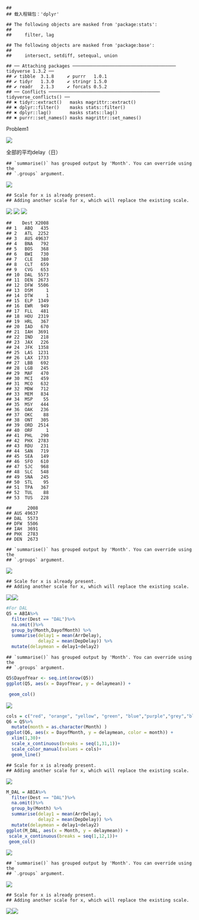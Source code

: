 
    ## 
    ## 载入程辑包：'dplyr'

    ## The following objects are masked from 'package:stats':
    ## 
    ##     filter, lag

    ## The following objects are masked from 'package:base':
    ## 
    ##     intersect, setdiff, setequal, union

    ## ── Attaching packages ─────────────────────────────────────── tidyverse 1.3.2 ──
    ## ✔ tibble  3.1.8     ✔ purrr   1.0.1
    ## ✔ tidyr   1.3.0     ✔ stringr 1.5.0
    ## ✔ readr   2.1.3     ✔ forcats 0.5.2
    ## ── Conflicts ────────────────────────────────────────── tidyverse_conflicts() ──
    ## ✖ tidyr::extract()   masks magrittr::extract()
    ## ✖ dplyr::filter()    masks stats::filter()
    ## ✖ dplyr::lag()       masks stats::lag()
    ## ✖ purrr::set_names() masks magrittr::set_names()

Problem1

![](HW1_ABIA_files/figure-gfm/yuepingjun-1.png)<!-- -->

全部的平均delay（日）

    ## `summarise()` has grouped output by 'Month'. You can override using the
    ## `.groups` argument.

![](HW1_ABIA_files/figure-gfm/unnamed-chunk-2-1.png)<!-- -->

    ## Scale for x is already present.
    ## Adding another scale for x, which will replace the existing scale.

![](HW1_ABIA_files/figure-gfm/unnamed-chunk-3-1.png)<!-- -->
![](HW1_ABIA_files/figure-gfm/unnamed-chunk-4-1.png)<!-- -->
![](HW1_ABIA_files/figure-gfm/unnamed-chunk-5-1.png)<!-- -->

    ##    Dest X2008
    ## 1   ABQ   435
    ## 2   ATL  2252
    ## 3   AUS 49637
    ## 4   BNA   792
    ## 5   BOS   368
    ## 6   BWI   730
    ## 7   CLE   380
    ## 8   CLT   659
    ## 9   CVG   653
    ## 10  DAL  5573
    ## 11  DEN  2673
    ## 12  DFW  5506
    ## 13  DSM     1
    ## 14  DTW     1
    ## 15  ELP  1349
    ## 16  EWR   949
    ## 17  FLL   481
    ## 18  HOU  2319
    ## 19  HRL   367
    ## 20  IAD   670
    ## 21  IAH  3691
    ## 22  IND   218
    ## 23  JAX   226
    ## 24  JFK  1358
    ## 25  LAS  1231
    ## 26  LAX  1733
    ## 27  LBB   692
    ## 28  LGB   245
    ## 29  MAF   470
    ## 30  MCI   459
    ## 31  MCO   632
    ## 32  MDW   712
    ## 33  MEM   834
    ## 34  MSP    55
    ## 35  MSY   444
    ## 36  OAK   236
    ## 37  OKC    88
    ## 38  ONT   305
    ## 39  ORD  2514
    ## 40  ORF     1
    ## 41  PHL   290
    ## 42  PHX  2783
    ## 43  RDU   231
    ## 44  SAN   719
    ## 45  SEA   149
    ## 46  SFO   610
    ## 47  SJC   968
    ## 48  SLC   548
    ## 49  SNA   245
    ## 50  STL    95
    ## 51  TPA   367
    ## 52  TUL    88
    ## 53  TUS   228

    ##      2008
    ## AUS 49637
    ## DAL  5573
    ## DFW  5506
    ## IAH  3691
    ## PHX  2783
    ## DEN  2673

    ## `summarise()` has grouped output by 'Month'. You can override using the
    ## `.groups` argument.

![](HW1_ABIA_files/figure-gfm/unnamed-chunk-7-1.png)<!-- -->

    ## Scale for x is already present.
    ## Adding another scale for x, which will replace the existing scale.

![](HW1_ABIA_files/figure-gfm/unnamed-chunk-7-2.png)<!-- -->![](HW1_ABIA_files/figure-gfm/unnamed-chunk-7-3.png)<!-- -->

``` r
#For DAL
Q5 = ABIA%>%
  filter(Dest == "DAL")%>%
  na.omit()%>%
  group_by(Month,DayofMonth) %>%
  summarise(delay1 = mean(ArrDelay),
            delay2 = mean(DepDelay)) %>%
  mutate(delaymean = delay1+delay2)
```

    ## `summarise()` has grouped output by 'Month'. You can override using the
    ## `.groups` argument.

``` r
Q5$DayofYear <- seq.int(nrow(Q5))
ggplot(Q5, aes(x = DayofYear, y = delaymean)) + 

 geom_col()
```

![](HW1_ABIA_files/figure-gfm/unnamed-chunk-8-1.png)<!-- -->

``` r
cols = c("red", "orange", "yellow", "green", "blue","purple","grey","black","pink","dark green","dark red","dark blue")
Q6 = Q5%>%
  mutate(month = as.character(Month) )
ggplot(Q6, aes(x = DayofMonth, y = delaymean, color = month)) + 
  xlim(1,30)+
  scale_x_continuous(breaks = seq(1,31,1))+
  scale_color_manual(values = cols)+
  geom_line()
```

    ## Scale for x is already present.
    ## Adding another scale for x, which will replace the existing scale.

![](HW1_ABIA_files/figure-gfm/unnamed-chunk-8-2.png)<!-- -->

``` r
M_DAL = ABIA%>%
  filter(Dest == "DAL")%>%
  na.omit()%>%
  group_by(Month) %>%
  summarise(delay1 = mean(ArrDelay),
            delay2 = mean(DepDelay)) %>%
  mutate(delaymean = delay1+delay2)
ggplot(M_DAL, aes(x = Month, y = delaymean)) + 
 scale_x_continuous(breaks = seq(1,12,1))+
 geom_col()
```

![](HW1_ABIA_files/figure-gfm/unnamed-chunk-8-3.png)<!-- -->

    ## `summarise()` has grouped output by 'Month'. You can override using the
    ## `.groups` argument.

![](HW1_ABIA_files/figure-gfm/unnamed-chunk-9-1.png)<!-- -->

    ## Scale for x is already present.
    ## Adding another scale for x, which will replace the existing scale.

![](HW1_ABIA_files/figure-gfm/unnamed-chunk-9-2.png)<!-- -->![](HW1_ABIA_files/figure-gfm/unnamed-chunk-9-3.png)<!-- -->
